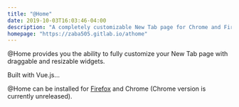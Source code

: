 ```yaml
---
title: "@Home"
date: 2019-10-03T16:03:46-04:00
description: "A completely customizable New Tab page for Chrome and Firefox."
homepage: "https://zaba505.gitlab.io/athome"
---
```


@Home provides you the ability to fully customize your New Tab page with
draggable and resizable widgets.

Built with Vue.js...

@Home can be installed for [Firefox](https://addons.mozilla.org/en-US/firefox/addon/athome/)
and Chrome (Chrome version is currently unreleased).
